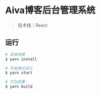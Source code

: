 # Aiva博客后台管理系统

> 技术栈：React

## 运行

```bash
# 安装依赖
$ yarn install

# 开发模式运行
$ yarn start

# 打包部署
$ yarn build

```
